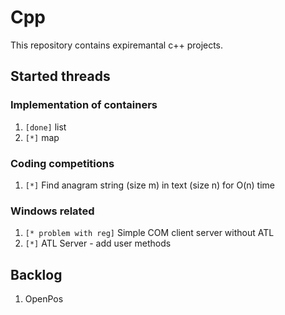 # Cpp

This repository contains expiremantal c++ projects. 

## Started threads

### Implementation of containers

1. `[done]` list
2. `[*]` map

### Coding competitions

1. `[*]` Find anagram string (size m) in text (size n) for O(n) time

### Windows related

1. `[* problem with reg]` Simple COM client server without ATL
2. `[*]` ATL Server - add user methods

## Backlog

1. OpenPos